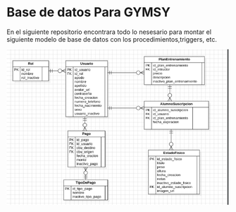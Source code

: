 # Base de datos Para GYMSY 
En el siguiente repositorio encontrara todo lo nesesario para montar el siguiente modelo de base de datos con los procedimientos,triggers, etc.

![Texto alternativo](./Modelo_2024-06-01.png)

